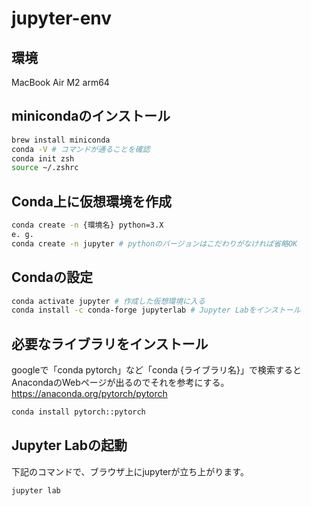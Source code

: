 # jupyter-env

## 環境
MacBook Air M2 arm64

## minicondaのインストール
```bash
brew install miniconda
conda -V # コマンドが通ることを確認
conda init zsh 
source ~/.zshrc
```

## Conda上に仮想環境を作成
```bash
conda create -n {環境名} python=3.X
e. g. 
conda create -n jupyter # pythonのバージョンはこだわりがなければ省略OK
```

## Condaの設定
```bash
conda activate jupyter # 作成した仮想環境に入る
conda install -c conda-forge jupyterlab # Jupyter Labをインストール
```

## 必要なライブラリをインストール
googleで「conda pytorch」など「conda {ライブラリ名}」で検索するとAnacondaのWebページが出るのでそれを参考にする。
https://anaconda.org/pytorch/pytorch
```bash
conda install pytorch::pytorch
```

## Jupyter Labの起動
下記のコマンドで、ブラウザ上にjupyterが立ち上がります。
```bash
jupyter lab
```
